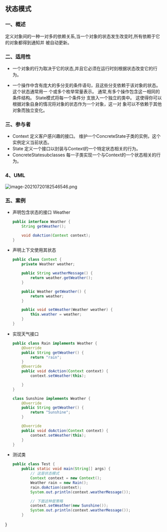 ## 状态模式

### 一、概述

定义对象间的一种一对多的依赖关系,当一个对象的状态发生改变时,所有依赖于它的对象都得到通知并
被自动更新。

### 二、适用性

- 一个对象的行为取决于它的状态,并且它必须在运行时刻根据状态改变它的行为。

- 一个操作中含有庞大的多分支的条件语句，且这些分支依赖于该对象的状态。 这个状态通常用一
  个或多个枚举常量表示。 通常,有多个操作包含这一相同的条件结构。 State模式将每一个条件分
  支放入一个独立的类中。 这使得你可以根据对象自身的情况将对象的状态作为一个对象，这一对
  象可以不依赖于其他对象而独立变化。

### 三、参与者

- Context 定义客户感兴趣的接口。 维护一个ConcreteState子类的实例，这个实例定义当前状态。
- State 定义一个接口以封装与Context的一个特定状态相关的行为。
- ConcreteStatesubclasses 每一子类实现一个与Context的一个状态相关的行为。

### 4、UML

![image-20210720182546546.png](https://blog-07.oss-cn-guangzhou.aliyuncs.com/picBak/image-20210720182546546.png)

### 五、案例

- 声明包含状态的接口 Weather

  ```java
  public interface Weather {
      String getWeather();
  
      void doAction(Context context);
  }
  ```

- 声明上下文使用其状态

  ```java
  public class Context {
      private Weather weather;
  
      public String weatherMessage() {
          return weather.getWeather();
      }
  
      public Weather getWeather() {
          return weather;
      }
  
      public void setWeather(Weather weather) {
          this.weather = weather;
      }
  }
  ```

- 实现天气接口

  ```java
  public class Rain implements Weather {
      @Override
      public String getWeather() {
          return "rain";
      }
      @Override
      public void doAction(Context context) {
          context.setWeather(this);
  
      }
  }
  
  class Sunshine implements Weather {
      @Override
      public String getWeather() {
          return "Sunshine";
      }
  
      @Override
      public void doAction(Context context) {
          context.setWeather(this);
      }
  }
  ```

- 测试类

  ```java
  public class Test {
      public static void main(String[] args) {
          // 这是状态模式
          Context context = new Context();
          Weather rain = new Rain();
          rain.doAction(context);
          System.out.println(context.weatherMessage());
  
          // 下面这种是策略
          context.setWeather(new Sunshine());
          System.out.println(context.weatherMessage());
      }
}
  ```
  
  